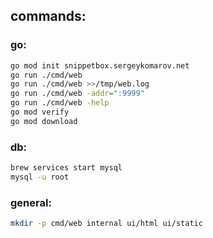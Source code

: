 ## commands:

### go:
```sh
go mod init snippetbox.sergeykomarov.net
go run ./cmd/web
go run ./cmd/web >>/tmp/web.log
go run ./cmd/web -addr=":9999"
go run ./cmd/web -help
go mod verify
go mod download
```

### db:
```sh
brew services start mysql
mysql -u root
```

### general:
```sh
mkdir -p cmd/web internal ui/html ui/static
```